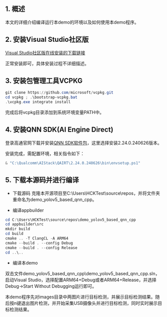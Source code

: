 ## 1. 概述

本文的详细介绍编译运行本demo的环境以及如何使用本demo程序。

## 2. 安装Visual Studio社区版
[Visual Studio社区版在线安装的下载链接](https://visualstudio.microsoft.com/zh-hans/thank-you-downloading-visual-studio/?sku=Community&channel=Release&version=VS2022&source=VSLandingPage&cid=2030&passive=false)

正常安装即可，具体安装过程不详细描述。

## 3. 安装包管理工具VCPKG
```powershell
git clone https://github.com/microsoft/vcpkg.git
cd vcpkg ; .\bootstrap-vcpkg.bat
.\vcpkg.exe integrate install
```
完成后将vcpkg目录添加到系统环境变量PATH中。

## 4. 安装QNN SDK(AI Engine Direct)
登录高通官网下载并安装[QNN SDK软件包](https://qpm.qualcomm.com/#/main/tools/details/qualcomm_ai_engine_direct)，这里选择安装2.24.0.240626版本。

安装完成，需配置环境，相关指令如下：
```powershell
& "C:\Qualcomm\AIStack\QAIRT\2.24.0.240626\bin\envsetup.ps1"
```

## 5. 下载本源码并进行编译
- 下载源码
克隆本开源项目至C:\Users\HCKTest\source\repos，并将文件夹重命名为demo_yolov5_based_qnn_cpp。

- 编译appbuilder
```powershell
cd C:\Users\HCKTest\source\repos\demo_yolov5_based_qnn_cpp
cd appbuilder\src
mkdir build
cd build
cmake .. -T ClangCL -A ARM64
cmake --build . --config Debug
cmake --build . --config Release
cd ..\..
```

- 编译本demo

双击文件demo_yolov5_based_qnn_cpp\demo_yolov5_based_qnn_cpp.sln，启动Visual Studio，选择配置ARM64+Debug或者ARM64+Release，并选择Debug->Start Without Debugging运行即可。

本demo程序先对images目录中两图片进行目标检测，并展示目标检测结果。随后按n键退出图片检测，并开始采集USB摄像头并进行目标检测，同时实时展示目标检测结果。